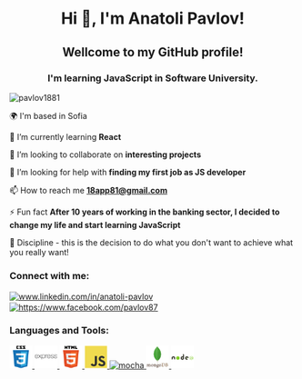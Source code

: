 <h1 align="center">Hi 👋, I'm Anatoli Pavlov!</h1>
<h2 align="center">Wellcome to my GitHub profile!</h2>
<h3 align="center">I'm learning JavaScript in Software University.</h3>

<p align="left"> <img src="https://komarev.com/ghpvc/?username=pavlov1881&label=Profile%20views&color=0e75b6&style=flat" alt="pavlov1881" /> </p>
  🌍 I'm based in Sofia
  

 🌱 I’m currently learning **React**

 👯 I’m looking to collaborate on **interesting projects**

 🤝 I’m looking for help with **finding my first job as JS developer**

 📫 How to reach me **18app81@gmail.com**

 ⚡ Fun fact **Аfter 10 years of working in the banking sector, I decided to change my life and start learning JavaScript**

 <p> &#xf101 Discipline - this is the decision to do what you don't want to achieve what you really want! </p>


<h3 align="left">Connect with me:</h3>
<p align="left">
<a href="https://linkedin.com/in/www.linkedin.com/in/anatoli-pavlov" target="blank"><img align="center" src="https://raw.githubusercontent.com/rahuldkjain/github-profile-readme-generator/master/src/images/icons/Social/linked-in-alt.svg" alt="www.linkedin.com/in/anatoli-pavlov" height="30" width="40" /></a>
<a href="https://fb.com/https://www.facebook.com/pavlov87" target="blank"><img align="center" src="https://raw.githubusercontent.com/rahuldkjain/github-profile-readme-generator/master/src/images/icons/Social/facebook.svg" alt="https://www.facebook.com/pavlov87" height="30" width="40" /></a>
</p>

<h3 align="left">Languages and Tools:</h3>
<p align="left"> <a href="https://www.w3schools.com/css/" target="_blank" rel="noreferrer"> <img src="https://raw.githubusercontent.com/devicons/devicon/master/icons/css3/css3-original-wordmark.svg" alt="css3" width="40" height="40"/> </a> <a href="https://expressjs.com" target="_blank" rel="noreferrer"> <img src="https://raw.githubusercontent.com/devicons/devicon/master/icons/express/express-original-wordmark.svg" alt="express" width="40" height="40"/> </a> <a href="https://www.w3.org/html/" target="_blank" rel="noreferrer"> <img src="https://raw.githubusercontent.com/devicons/devicon/master/icons/html5/html5-original-wordmark.svg" alt="html5" width="40" height="40"/> </a> <a href="https://developer.mozilla.org/en-US/docs/Web/JavaScript" target="_blank" rel="noreferrer"> <img src="https://raw.githubusercontent.com/devicons/devicon/master/icons/javascript/javascript-original.svg" alt="javascript" width="40" height="40"/> </a> <a href="https://mochajs.org" target="_blank" rel="noreferrer"> <img src="https://www.vectorlogo.zone/logos/mochajs/mochajs-icon.svg" alt="mocha" width="40" height="40"/> </a> <a href="https://www.mongodb.com/" target="_blank" rel="noreferrer"> <img src="https://raw.githubusercontent.com/devicons/devicon/master/icons/mongodb/mongodb-original-wordmark.svg" alt="mongodb" width="40" height="40"/> </a> <a href="https://nodejs.org" target="_blank" rel="noreferrer"> <img src="https://raw.githubusercontent.com/devicons/devicon/master/icons/nodejs/nodejs-original-wordmark.svg" alt="nodejs" width="40" height="40"/> </a> </p>
